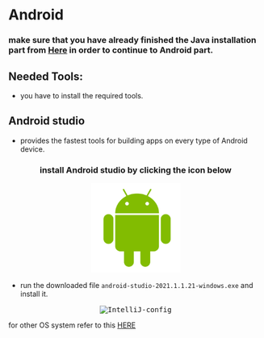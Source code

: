 # Android


###  make sure that you have already finished the Java installation part from <a href="Java Part.md">Here</a> in order to continue to Android part.

## Needed Tools:
- you have to install the required tools.

## Android studio
- provides the fastest tools for building apps on every type of Android device.


<h3 align="center"> install Android studio by clicking the icon below </h3>

<p align="center"> <kbd><a href="https://developer.android.com/studio#downloads"> <img height="177px" width="177px" src="images/Android.png" alt="IntelliJ"></a></kbd>

- run the downloaded file `android-studio-2021.1.1.21-windows.exe` and install it.
  
<p align="center"><kbd> <img height="400px" width="480px" src="images/android-config.png" alt="IntelliJ-config"></kbd> </p>


for other OS system refer to this  <a href="https://developer.android.com/studio#downloads"> HERE <a/>
